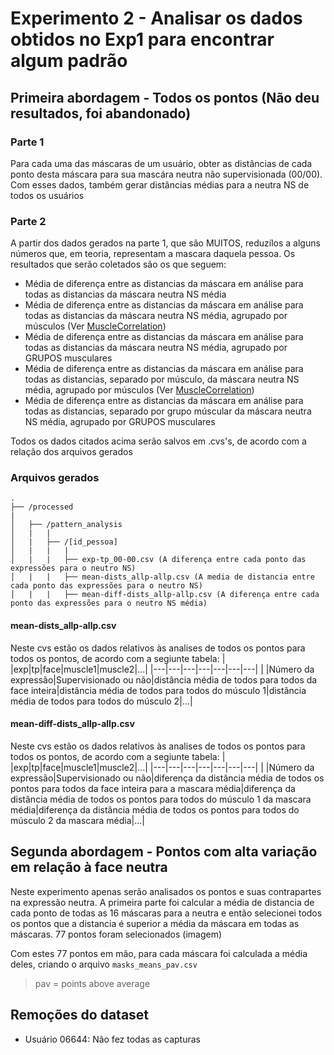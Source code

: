 # Experimento 2 - Analisar os dados obtidos no Exp1 para encontrar algum padrão

## Primeira abordagem - Todos os pontos (Não deu resultados, foi abandonado)

### Parte 1

Para cada uma das máscaras de um usuário, obter as distâncias de cada ponto desta máscara para sua mascára neutra não supervisionada (00/00). Com esses dados, também gerar distâncias médias para a neutra NS de todos os usuários

### Parte 2

A partir dos dados gerados na parte 1, que são MUITOS, reduzílos a alguns números que, em teoria, representam a mascara daquela pessoa. Os resultados que serão coletados são os que seguem:

- Média de diferença entre as distancias da máscara em análise para todas as distancias da máscara neutra NS média
- Média de diferença entre as distancias da máscara em análise para todas as distancias da máscara neutra NS média, agrupado por músculos (Ver [MuscleCorrelation](https://github.com/MIGMA-Team/FacialAnalysis-468Landmarks/tree/main/MuscleCorrelation))
- Média de diferença entre as distancias da máscara em análise para todas as distancias da máscara neutra NS média, agrupado por GRUPOS musculares
- Média de diferença entre as distancias da máscara em análise para todas as distancias, separado por músculo, da máscara neutra NS média, agrupado por músculos (Ver [MuscleCorrelation](https://github.com/MIGMA-Team/FacialAnalysis-468Landmarks/tree/main/MuscleCorrelation))
- Média de diferença entre as distancias da máscara em análise para todas as distancias, separado por grupo múscular da máscara neutra NS média, agrupado por GRUPOS musculares

Todos os dados citados acima serão salvos em .cvs's, de acordo com a relação dos arquivos gerados

### Arquivos gerados

```
.
├── /processed
|
│   ├── /pattern_analysis
│   |   |
│   |   ├── /[id_pessoa]
│   |   |   |
│   |   |   ├── exp-tp_00-00.csv (A diferença entre cada ponto das expressões para o neutro NS)
│   |   |   ├── mean-dists_allp-allp.csv (A media de distancia entre cada ponto das expressões para o neutro NS)
│   |   |   ├── mean-diff-dists_allp-allp.csv (A diferença entre cada ponto das expressões para o neutro NS média)
```

#### mean-dists_allp-allp.csv

Neste cvs estão os dados relativos às analises de todos os pontos para todos os pontos, de acordo com a segiunte tabela:
| |exp|tp|face|muscle1|muscle2|...|
|---|---|---|---|---|---|---|
| |Número da expressão|Supervisionado ou não|distância média de todos para todos da face inteira|distância média de todos para todos do músculo 1|distância média de todos para todos do músculo 2|...|

#### mean-diff-dists_allp-allp.csv

Neste cvs estão os dados relativos às analises de todos os pontos para todos os pontos, de acordo com a segiunte tabela:
| |exp|tp|face|muscle1|muscle2|...|
|---|---|---|---|---|---|---|
| |Número da expressão|Supervisionado ou não|diferença da distância média de todos os pontos para todos da face inteira para a mascara média|diferença da distância média de todos os pontos para todos do músculo 1 da mascara média|diferença da distância média de todos os pontos para todos do músculo 2 da mascara média|...|

## Segunda abordagem - Pontos com alta variação em relação à face neutra

Neste experimento apenas serão analisados os pontos e suas contrapartes na expressão neutra.
A primeira parte foi calcular a média de distancia de cada ponto de todas as 16 máscaras para a neutra e então selecionei todos os pontos que a distancia é superior a média da máscara em todas as máscaras. 77 pontos foram selecionados (imagem)

Com estes 77 pontos em mão, para cada máscara foi calculada a média deles, criando o arquivo `masks_means_pav.csv`

> pav = points above average

## Remoções do dataset

- Usuário 06644: Não fez todas as capturas
